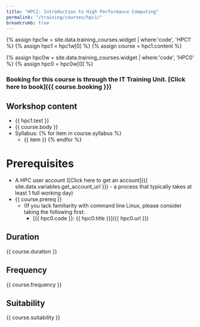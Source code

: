 ```yaml
---
title: "HPC1: Introduction to High Performance Computing"
permalink: "/training/courses/hpc1/"
breadcrumb: true
---
```


{% assign hpc1w = site.data.training_courses.widget | where:'code', 'HPC1' %}
{% assign hpc1 = hpc1w[0] %}
{% assign course = hpc1.content %}

{% assign hpc0w = site.data.training_courses.widget | where:'code', 'HPC0' %}
{% assign hpc0 = hpc0w[0] %}

### Booking for this course is through the IT Training Unit. [Click here to book]({{ course.booking }})

## Workshop content
- {{ hpc1.text }}
- {{ course.body }}
- Syllabus:
{% for item in course.syllabus %}
  - {{ item }}
{% endfor %}

# Prerequisites
- A HPC user account ([Click here to get an account]({{ site.data.variables.get_account_url }}) - a process that typically takes at least 1 full working day)
- {{ course.prereq }}
  - (If you lack familiarity with command line Linux, please consider taking the following first:
    - [{{ hpc0.code }}: {{ hpc0.title }}]({{ hpc0.url }})

## Duration
{{ course.duration }}

## Frequency
{{ course.frequency }}
<!--
If you would like a bespoke version of this course run in your department then please
[contact us]({{ site.data.variables.contact_url }}).
-->

## Suitability
{{ course.suitability }}
